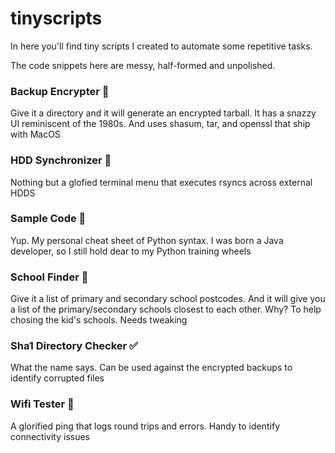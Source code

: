 # tinyscripts

In here you'll find tiny scripts I created to automate some repetitive tasks.

The code snippets here are messy, half-formed and unpolished.



### Backup Encrypter 🔐
Give it a directory and it will generate an encrypted tarball. It has a snazzy UI reminiscent of the 1980s. And uses shasum, tar, and openssl that ship with MacOS

### HDD Synchronizer 🔄
Nothing but a glofied terminal menu that executes rsyncs across external HDDS

### Sample Code 📖
Yup. My personal cheat sheet of Python syntax. I was born a Java developer, so I still hold dear to my Python training wheels

### School Finder 🎒
Give it a list of primary and secondary school postcodes. And it will give you a list of the primary/secondary schools closest to each other. Why? To help chosing the kid's schools. Needs tweaking

### Sha1 Directory Checker ✅
What the name says. Can be used against the encrypted backups to identify corrupted files

### Wifi Tester 📡
A glorified ping that logs round trips and errors. Handy to identify connectivity issues

